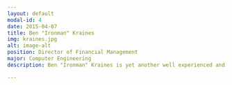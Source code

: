 ```yaml
---
layout: default
modal-id: 4
date: 2015-04-07
title: Ben "Ironman" Kraines
img: kraines.jpg
alt: image-alt
position: Director of Financial Management
major: Computer Engineering
description: Ben "Ironman" Kraines is yet another well experienced and well established member of the Society. He pioneered a candidate training program that went on to win the LBJ cup, as well as became the baseline for a national training program. He also managed a $500 acquisition of equipment for training exercises. His keen attention to detail, fostered through ROTC as well as at an internship with the Lawrence Livermore National Laboratory, is essential for the demands of maintaining the national budget while providing assistance to the National Conclave Staff.

---
```

